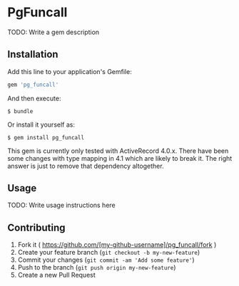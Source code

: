 # PgFuncall

TODO: Write a gem description

## Installation

Add this line to your application's Gemfile:

```ruby
gem 'pg_funcall'
```

And then execute:

    $ bundle

Or install it yourself as:

    $ gem install pg_funcall

This gem is currently only tested with ActiveRecord 4.0.x. There have been some changes with
type mapping in 4.1 which are likely to break it. The right answer is just to remove that
dependency altogether.

## Usage

TODO: Write usage instructions here

## Contributing

1. Fork it ( https://github.com/[my-github-username]/pg_funcall/fork )
2. Create your feature branch (`git checkout -b my-new-feature`)
3. Commit your changes (`git commit -am 'Add some feature'`)
4. Push to the branch (`git push origin my-new-feature`)
5. Create a new Pull Request
